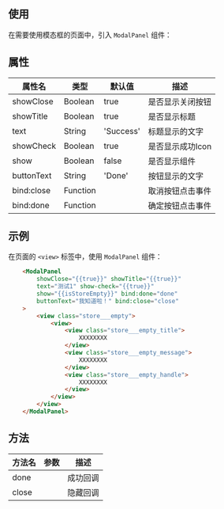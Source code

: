 ## 使用

在需要使用模态框的页面中，引入 `ModalPanel` 组件：

## 属性

| 属性名 | 类型 | 默认值 | 描述 |
| --- | --- | --- | --- |
| showClose | Boolean | true | 是否显示关闭按钮 |
| showTitle | Boolean | true | 是否显示标题 |
| text | String | 'Success' | 标题显示的文字 |
| showCheck | Boolean | true | 是否显示成功Icon |
| show | Boolean | false | 是否显示组件 |
| buttonText | String | 'Done' | 按钮显示的文字 |
| bind:close | Function |  | 取消按钮点击事件 |
| bind:done | Function |  | 确定按钮点击事件 |

## 示例

在页面的 `<view>` 标签中，使用 `ModalPanel` 组件：

```html
    <ModalPanel 
        showClose="{{true}}" showTitle="{{true}}" 
        text="测试1" show-check="{{true}}" 
        show="{{isStoreEmpty}}" bind:done="done"
        buttonText="我知道啦！" bind:close="close"
    >
        <view class="store___empty">
            <view>
                <view class="store___empty_title">
                    XXXXXXXX
                </view>
                <view class="store___empty_message">
                    XXXXXXXX
                </view>
                <view class="store___empty_handle">
                    XXXXXXXX
                </view>
            </view>
        </view>
    </ModalPanel>
```

## 方法

| 方法名 | 参数 | 描述 |
| --- | --- | --- |
| done |  | 成功回调 |
| close |  | 隐藏回调 |

